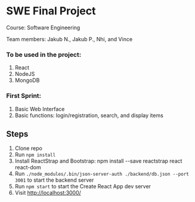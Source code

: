 # SWE Final Project

Course: Software Engineering

Team members: Jakub N., Jakub P., Nhi, and Vince

### To be used in the project:
1. React
2. NodeJS
3. MongoDB


### First Sprint:
1. Basic Web Interface
2. Basic functions: login/registration, search, and display items


## Steps 
1. Clone repo
2. Run `npm install`
3. Install ReactStrap and Bootstrap: npm install --save reactstrap react react-dom
4. Run `./node_modules/.bin/json-server-auth ./backend/db.json --port 3001` to start the backend server
5. Run `npm start` to start the Create React App dev server 
6. Visit [http://localhost:3000/](http://localhost:3000/)

